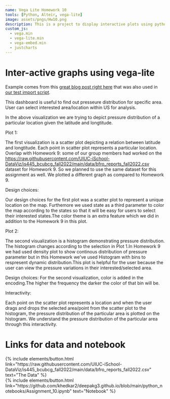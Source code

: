 ```yaml
---
name: Vega Lite Homework 10
tools: [Python, Alteir, vega-lite]
image: assets/pngs/Hw10.png
description: This is a project to display interactive plots using python and vega-lite
custom_js:
  - vega.min
  - vega-lite.min
  - vega-embed.min
  - justcharts
---
```



# Inter-active graphs using vega-lite

Example comes from this [great blog post right here](https://blog.4dcu.be/programming/2021/05/03/Interactive-Visualizations.html) that was also used in [our test import script](https://github.com/UIUC-iSchool-DataViz/is445_bcubcg_fall2022/blob/main/week01/test_imports_week01.ipynb).

This dashboard is useful to find out presseure distribution for specific area. User can select interested area/location within US for analysis.

<vegachart schema-url="{{ site.baseurl }}/assets/json/Interactivity.json" style="width: 100%"></vegachart>
In the above visualization we are trying to depict pressure distribution of a particular location given the latitude and longtitude.

Plot 1:

The first visualization is a scatter plot depicting a relation between latitude and longtitude. Each point in scatter plot represents a particular location. Overlap with Homework 9: some of our group members had worked on the https://raw.githubusercontent.com/UIUC-iSchool-DataViz/is445_bcubcg_fall2022/main/data/bfro_reports_fall2022.csv dataset for Homework 9. So we planned to use the same dataset for this assignment as well. We plotted a different graph as compared to Homework 9.

Design choices:

Our design choices for the first plot was a scatter plot to represent a unique location on the map. Furthemore we used state as a third parameter to color the map according to the states so that it will be easy for users to select their interested states.The color theme is an extra feature which we did in addition to the Homework 9 in this plot.

Plot 2:

The second visualization is a histogram demonstrating pressure distribution. The histogram changes according to the selection in Plot 1.In Homework 9 we had used density plot to show continous distribution of pressure parameter but in this Homework we've used Histogram with bins to respresent dynamic distribution.This plot is helpful for the user because the user can view the pressure variations in their interested/selected area.

Design choices: For the second visualization, color is added in the encoding.The higher the frequency the darker the color of that bin will be.

Interactivity:

Each point on the scatter plot represents a location and when the user drags and drops the selected area/point from the scatter plot to the histogram, the pressure distribution of the particular area is plotted on the histogram. We understand the pressure distribution of the particular area through this interactivity.



# Links for data and notebook

<!-- these are written in a combo of html and liquid --> 

<div class="left">
{% include elements/button.html link="https://raw.githubusercontent.com/UIUC-iSchool-DataViz/is445_bcubcg_fall2022/main/data/bfro_reports_fall2022.csv" text="The Data" %}
</div>

<div class="right">
{% include elements/button.html link="https://github.com/khedkar2/deepakg3.github.io/blob/main/python_notebooks/Assignment_10.ipynb" text="Notebook" %}
</div>